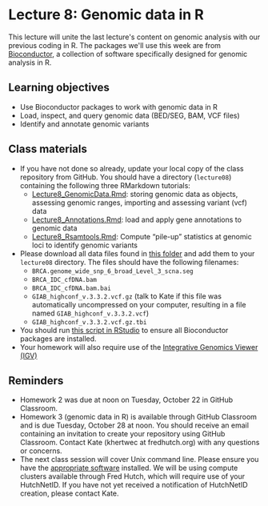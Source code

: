 # Lecture 8: Genomic data in R

This lecture will unite the last lecture's content on genomic analysis with our previous coding in R. The packages we'll use this week are from [Bioconductor](http://bioconductor.org), a collection of software specifically designed for genomic analysis in R.

## Learning objectives

- Use Bioconductor packages to work with genomic data in R
- Load, inspect, and query genomic data (BED/SEG, BAM, VCF files)
- Identify and annotate genomic variants

## Class materials

- If you have not done so already, update your local copy of the class repository from GitHub. You should have a directory (`lecture08`) containing the following three RMarkdown tutorials:
  - [Lecture8_GenomicData.Rmd](Lecture8_GenomicData.Rmd): storing genomic data as objects, assessing genomic ranges, importing and assessing variant (vcf) data
  - [Lecture8_Annotations.Rmd](Lecture8_Annotations.Rmd): load and apply gene annotations to genomic data
  - [Lecture8_Rsamtools.Rmd](Lecture8_Rsamtools.Rmd): Compute “pile-up” statistics at genomic loci to identify genomic variants
- Please download all data files found in [this folder](https://www.dropbox.com/home/File%20requests/TFCB_tutorials) and add them to your `lecture08` directory. The files should have the following filenames:
  - `BRCA.genome_wide_snp_6_broad_Level_3_scna.seg`
  - `BRCA_IDC_cfDNA.bam`
  - `BRCA_IDC_cfDNA.bam.bai`
  - `GIAB_highconf_v.3.3.2.vcf.gz` (talk to Kate if this file was automatically uncompressed on your computer, resulting in a file named `GIAB_highconf_v.3.3.2.vcf`)
  - `GIAB_highconf_v.3.3.2.vcf.gz.tbi`
- You should run [this script in RStudio](../../software/genomic_data.R) to ensure all Bioconductor packages are installed.
- Your homework will also require use of the [Integrative Genomics Viewer (IGV)](https://software.broadinstitute.org/software/igv/)

## Reminders

- Homework 2 was due at noon on Tuesday, October 22 in GitHub Classroom.
- Homework 3 (genomic data in R) is available through GitHub Classroom and is due Tuesday, October 28 at noon. You should receive an email containing an invitation to create your repository using GitHub Classroom. Contact Kate (khertwec at fredhutch.org) with any questions or concerns.
- The next class session will cover Unix command line. Please ensure you have the [appropriate software](../../software/software#unix-command-line) installed. We will be using compute clusters available through Fred Hutch, which will require use of your HutchNetID. If you have not yet received a notification of HutchNetID creation, please contact Kate.

